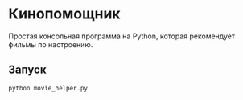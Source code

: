 # Кинопомощник
Простая консольная программа на Python, которая рекомендует фильмы по
настроению.
## Запуск
```bash
python movie_helper.py
